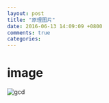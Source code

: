 ```yaml
---
layout: post
title: "原理图片"
date: 2016-06-13 14:09:09 +0800
comments: true
categories: 
---
```

 
# image

 ![gcd](/images/gcd.png)

